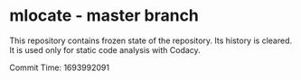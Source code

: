 # mlocate - master branch

This repository contains frozen state of the repository.
Its history is cleared. It is used only for static code
analysis with Codacy.

Commit Time: 1693992091